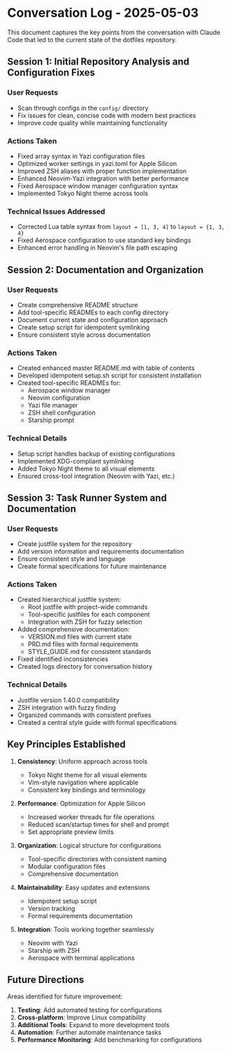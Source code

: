 # Conversation Log - 2025-05-03

This document captures the key points from the conversation with Claude Code that led to the current state of the dotfiles repository.

## Session 1: Initial Repository Analysis and Configuration Fixes

### User Requests
- Scan through configs in the `config/` directory
- Fix issues for clean, concise code with modern best practices
- Improve code quality while maintaining functionality

### Actions Taken
- Fixed array syntax in Yazi configuration files
- Optimized worker settings in yazi.toml for Apple Silicon
- Improved ZSH aliases with proper function implementation
- Enhanced Neovim-Yazi integration with better performance
- Fixed Aerospace window manager configuration syntax
- Implemented Tokyo Night theme across tools

### Technical Issues Addressed
- Corrected Lua table syntax from `layout = [1, 3, 4]` to `layout = {1, 3, 4}`
- Fixed Aerospace configuration to use standard key bindings
- Enhanced error handling in Neovim's file path escaping

## Session 2: Documentation and Organization

### User Requests
- Create comprehensive README structure
- Add tool-specific READMEs to each config directory
- Document current state and configuration approach
- Create setup script for idempotent symlinking
- Ensure consistent style across documentation

### Actions Taken
- Created enhanced master README.md with table of contents
- Developed idempotent setup.sh script for consistent installation
- Created tool-specific READMEs for:
  - Aerospace window manager
  - Neovim configuration
  - Yazi file manager
  - ZSH shell configuration
  - Starship prompt

### Technical Details
- Setup script handles backup of existing configurations
- Implemented XDG-compliant symlinking
- Added Tokyo Night theme to all visual elements
- Ensured cross-tool integration (Neovim with Yazi, etc.)

## Session 3: Task Runner System and Documentation

### User Requests
- Create justfile system for the repository
- Add version information and requirements documentation
- Ensure consistent style and language
- Create formal specifications for future maintenance

### Actions Taken
- Created hierarchical justfile system:
  - Root justfile with project-wide commands
  - Tool-specific justfiles for each component
  - Integration with ZSH for fuzzy selection
- Added comprehensive documentation:
  - VERSION.md files with current state
  - PRD.md files with formal requirements
  - STYLE_GUIDE.md for consistent standards
- Fixed identified inconsistencies
- Created logs directory for conversation history

### Technical Details
- Justfile version 1.40.0 compatibility
- ZSH integration with fuzzy finding
- Organized commands with consistent prefixes
- Created a central style guide with formal specifications

## Key Principles Established

1. **Consistency**: Uniform approach across tools
   - Tokyo Night theme for all visual elements
   - Vim-style navigation where applicable
   - Consistent key bindings and terminology

2. **Performance**: Optimization for Apple Silicon
   - Increased worker threads for file operations
   - Reduced scan/startup times for shell and prompt
   - Set appropriate preview limits

3. **Organization**: Logical structure for configurations
   - Tool-specific directories with consistent naming
   - Modular configuration files
   - Comprehensive documentation

4. **Maintainability**: Easy updates and extensions
   - Idempotent setup script
   - Version tracking
   - Formal requirements documentation

5. **Integration**: Tools working together seamlessly
   - Neovim with Yazi
   - Starship with ZSH
   - Aerospace with terminal applications

## Future Directions

Areas identified for future improvement:

1. **Testing**: Add automated testing for configurations
2. **Cross-platform**: Improve Linux compatibility
3. **Additional Tools**: Expand to more development tools
4. **Automation**: Further automate maintenance tasks
5. **Performance Monitoring**: Add benchmarking for configurations